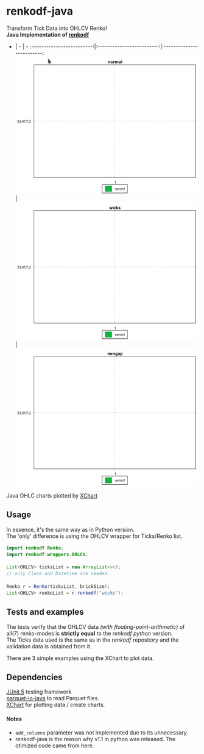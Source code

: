 # renkodf-java
Transform Tick Data into OHLCV Renko! <br>
**Java Implementation of [renkodf](https://github.com/srlcarlg/renkodf)**

  -  |  -  |  -
:-------------------------:|:-------------------------:|:-------------------------:
![frontend](./readme_files/normal.gif)  |  ![docs](./readme_files/wicks.gif) |  ![docs](./readme_files/nongap.gif)

Java OHLC charts plotted by [XChart](https://github.com/knowm/XChart)
## Usage
In essence, it's the same way as in Python version. <br>
The 'only' difference is using the OHLCV wrapper for Ticks/Renko list.

```java
import renkodf.Renko;
import renkodf.wrappers.OHLCV;

List<OHLCV> ticksList = new ArrayList<>();
// only Close and Datetime are needed.

Renko r = Renko(ticksList, brickSize);
List<OHLCV> renkoList = r.renkodf("wicks");

```
## Tests and examples
The tests verify that the OHLCV data  _(with floating-point-arithmetic)_  of all(7) renko-modes is **strictly equal** to the  _renkodf python_  version. <br>
The Ticks data used is the same as in the  _renkodf_  repository and the validation data is obtained from it.

There are 3 simple examples using the XChart to plot data.

## Dependencies
[JUnit 5](https://github.com/junit-team/junit5/) testing framework <br>
[parquet-io-java](https://github.com/exasol/parquet-io-java) to read Parquet files. <br>
[XChart](https://github.com/knowm/XChart) for plotting data / create charts.

#### Notes
* `add_columns` parameter was not implemented due to its unnecessary.
* renkodf-java is the reason why v1.1 in python was released. The otimized code came from here.